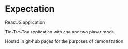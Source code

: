 # Expectation

ReactJS application

Tic-Tac-Toe application with one and two player mode.

Hosted in git-hub pages for the purposes of demonstration
